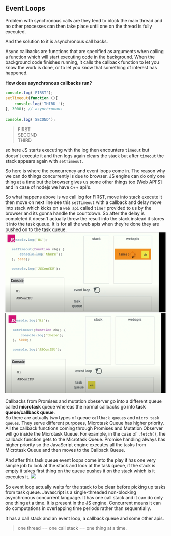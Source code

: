 ## Event Loops
Problem with synchronous calls are they tend to block the main thread and no other processes can then take place until one on the thread is fully executed. 

And the solution to it is asynchronous call backs. 

Async callbacks are functions that are specified as arguments when calling a function which will start executing code in the background. When the background code finishes running, it calls the callback function to let you know the work is done, or to let you know that something of interest has happened.

**How does asynchronous callbacks run?**
```js
console.log('FIRST');
setTimeout(function (){
    console.log('THIRD ');
}, 3000); // asynchronous

console.log('SECOND');
```
> FIRST  
> SECOND   
> THIRD  

so here JS starts executing with the log then encounters ``timeout`` but doesn't execute it and then logs again clears the stack but after ``timeout`` the stack appears again with ``setTimeout``.

So here is where the concurrency and event loops come in. The reason why we can do things concurrently is due to browser. JS engine can do only one thing at a time but the browser gives us some other things too [Web API'S] and in case of nodejs we have c++ api's. 

So what happens above is we call log for FIRST, move into stack execute it then move on next line see this ``setTimeout`` with a callback and delay move into stack which kicks on a ``web api`` called ``timer`` provided to us by the browser and its gonna handle the countdown. So after the delay is completed it doesn't actually throw the result into the stack instead it stores it into the task queue. It is for all the web apis when they're done they are pushed on to the task queue. 
![](../images/core-js-03.png)
![](../images/cor-js-04.png)

Callbacks from Promises and mutation obeserver go into a different queue called **microtask** queue whereas the normal callbacks go into **task queue/callback queue**.   
So there are actually two types of queue ``callback queues`` and ``micro task queues``. They serve different purposes, Microtask Queue has higher priority. All the callback functions coming through Promises and Mutation Observer will go inside the Microtask Queue. For example, in the case of ``.fetch()``, the callback function gets to the Microtask Queue. Promise handling always has higher priority so the JavaScript engine executes all the tasks from Microtask Queue and then moves to the Callback Queue.

And after this task queue event loops come into the play it has one very simple job to look at the stack and look at the task queue, if the stack is empty it takes first thing on the queue pushes it on the stack which is it executes it. 
![](../images/coer-js-05.png)

So event loop actually waits for the stack to be clear before picking up tasks from task queue. 
Javascript is a single-threaded non-blocking asynchronous concurrent  language. It has one call stack and it can do only one thing at a time. It is present in the JS engine. 
Concurrent means it can do computations in overlapping time periods rather than sequentially. 

It has a call stack and an event loop, a callback queue and some other apis. 

> one thread == one call stack == one thing at a time.

